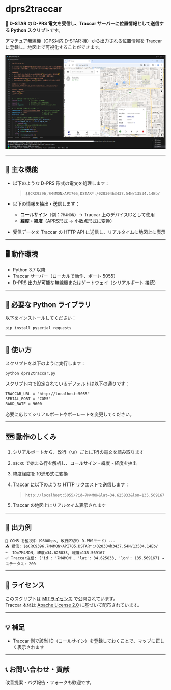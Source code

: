 # dprs2traccar

📡 **D-STAR の D-PRS 電文を受信し、Traccar サーバーに位置情報として送信する Python スクリプト**です。

アマチュア無線機（GPS対応 D-STAR 機）から出力される位置情報を Traccar に登録し、地図上で可視化することができます。

![](https://github.com/7m4mon/dprs2traccar/blob/main/dprs2traccar_sc.png)


---

## 🔧 主な機能

- 以下のような D-PRS 形式の電文を処理します：

  > `$$CRC9396,7M4MON>API705,DSTAR*:/020304h3437.54N/13534.14Eb/`

- 以下の情報を抽出・送信します：
  - **コールサイン**（例：`7M4MON`）→ Traccar 上のデバイスIDとして使用
  - **緯度・経度**（APRS形式 → 小数点形式に変換）

- 受信データを Traccar の HTTP API に送信し、リアルタイムに地図上に表示

---

## 🖥 動作環境

- Python 3.7 以降
- Traccar サーバー（ローカルで動作、ポート 5055）
- D-PRS 出力が可能な無線機またはゲートウェイ（シリアルポート 接続）

---

## 🔧 必要な Python ライブラリ

以下をインストールしてください：

```
pip install pyserial requests
```

---

## 🚀 使い方

スクリプトを以下のように実行します：

```
python dprs2traccar.py
```

スクリプト内で設定されているデフォルトは以下の通りです：

```
TRACCAR_URL = "http://localhost:5055"
SERIAL_PORT = "COM5"
BAUD_RATE = 9600
```

必要に応じてシリアルポートやボーレートを変更してください。

---

## 🗺 動作のしくみ

1. シリアルポートから、改行（`\n`）ごとに1行の電文を読み取ります
2. `$$CRC` で始まる行を解析し、コールサイン・緯度・経度を抽出
3. 緯度経度を 10進形式に変換
4. Traccar に以下のような HTTP リクエストで送信します：

   > `http://localhost:5055/?id=7M4MON&lat=34.625833&lon=135.569167`

5. Traccar の地図上にリアルタイム表示されます

---

## 📝 出力例

```
📡 COM5 を監視中（9600bps, 改行区切り D-PRSモード）...
📥 受信: $$CRC9396,7M4MON>API705,DSTAR*:/020304h3437.54N/13534.14Eb/
➡️  ID=7M4MON, 緯度=34.625833, 経度=135.569167
✅ Traccar送信: {'id': '7M4MON', 'lat': 34.625833, 'lon': 135.569167} → ステータス: 200
```

---

## 📜 ライセンス

このスクリプトは [MITライセンス](https://opensource.org/licenses/MIT) で公開されています。  
Traccar 本体は [Apache License 2.0](https://www.apache.org/licenses/LICENSE-2.0) に基づいて配布されています。

---

## 💡 補足

- Traccar 側で該当 ID（コールサイン）を登録しておくことで、マップに正しく表示されます

---

## 📞 お問い合わせ・貢献

改善提案・バグ報告・フォークも歓迎です。

